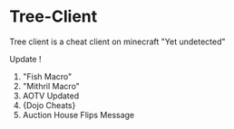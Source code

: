 # Tree-Client
Tree client is a cheat client on minecraft "Yet undetected"

Update ! 
1. "Fish Macro"
2. "Mithril Macro"
3. AOTV Updated
4. {Dojo Cheats}
5. Auction House Flips Message
